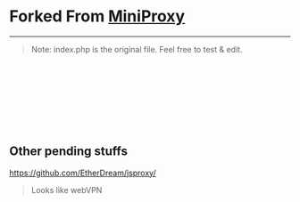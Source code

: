 # Forked From [MiniProxy](https://github.com/joshdick/miniProxy)
---
> Note:
> index.php is the original file. Feel free to test & edit.

<br><br><br><br><br><br><br>

## Other pending stuffs

https://github.com/EtherDream/jsproxy/

> Looks like webVPN

